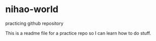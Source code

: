 # nihao-world
practicing github repository

This is a readme file for a practice repo so I can learn how to do stuff.
